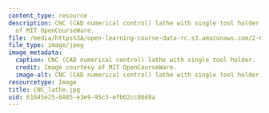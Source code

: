 ```yaml
---
content_type: resource
description: CNC (CAD numerical control) lathe with single tool holder. Image courtesy
  of MIT OpenCourseWare.
file: /media/https%3A/open-learning-course-data-rc.s3.amazonaws.com/2-670-mechanical-engineering-tools-january-iap-2004/61645e256885e3e995c3efb02cc86d8a_CNC_lathe.jpg
file_type: image/jpeg
image_metadata:
  caption: CNC (CAD numerical control) lathe with single tool holder.
  credit: Image courtesy of MIT OpenCourseWare.
  image-alt: CNC (CAD numerical control) lathe with single tool holder.
resourcetype: Image
title: CNC_lathe.jpg
uid: 61645e25-6885-e3e9-95c3-efb02cc86d8a
---
```

